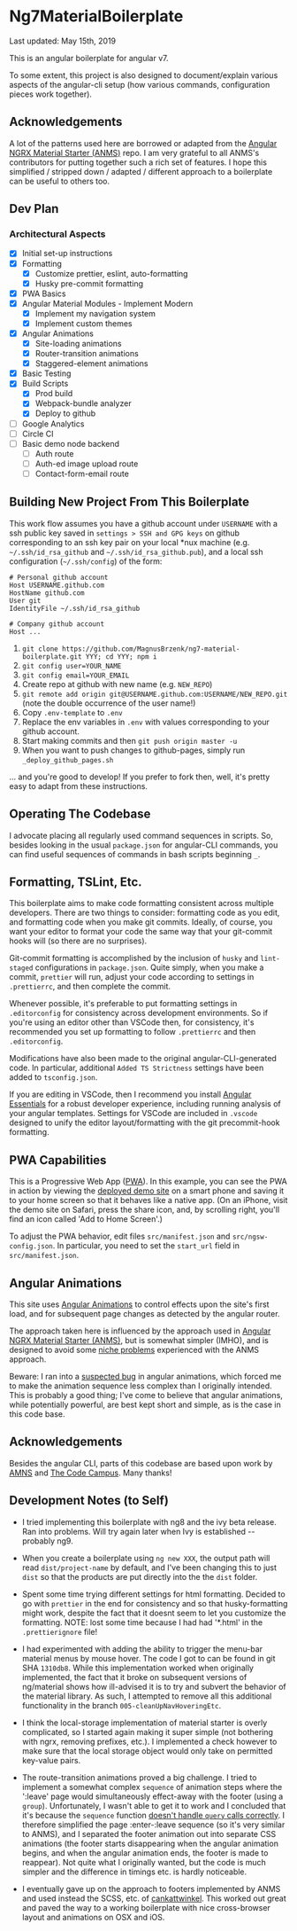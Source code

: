 # Ng7MaterialBoilerplate

Last updated: May 15th, 2019

This is an angular boilerplate for angular v7.

To some extent, this project is also designed to document/explain various aspects of the angular-cli setup (how various commands, configuration pieces work together).

## Acknowledgements

A lot of the patterns used here are borrowed or adapted from the [Angular NGRX Material Starter (ANMS)](https://tomastrajan.github.io/angular-ngrx-material-starter#/about) repo. I am very grateful to all ANMS's contributors for putting together such a rich set of features. I hope this simplified / stripped down / adapted / different approach to a boilerplate can be useful to others too.

## Dev Plan

### Architectural Aspects

- [x] Initial set-up instructions
- [x] Formatting
  - [x] Customize prettier, eslint, auto-formatting
  - [x] Husky pre-commit formatting
- [x] PWA Basics
- [x] Angular Material Modules - Implement Modern
  - [x] Implement my navigation system
  - [x] Implement custom themes
- [x] Angular Animations
  - [x] Site-loading animations
  - [x] Router-transition animations
  - [x] Staggered-element animations
- [x] Basic Testing
- [x] Build Scripts
  - [x] Prod build
  - [x] Webpack-bundle analyzer
  - [x] Deploy to github
- [ ] Google Analytics
- [ ] Circle CI
- [ ] Basic demo node backend
  - [ ] Auth route
  - [ ] Auth-ed image upload route
  - [ ] Contact-form-email route

## Building New Project From This Boilerplate

This work flow assumes you have a github account under `USERNAME` with a ssh public key saved in `settings > SSH and GPG keys` on github corresponding to an ssh key pair on your local \*nux machine (e.g. `~/.ssh/id_rsa_github` and `~/.ssh/id_rsa_github.pub`), and a local ssh configuration (`~/.ssh/config`) of the form:

```
# Personal github account
Host USERNAME.github.com
HostName github.com
User git
IdentityFile ~/.ssh/id_rsa_github

# Company github account
Host ...
```

1. `git clone https://github.com/MagnusBrzenk/ng7-material-boilerplate.git YYY; cd YYY; npm i`
2. `git config user=YOUR_NAME`
3. `git config email=YOUR_EMAIL`
4. Create repo at github with new name (e.g. `NEW_REPO`)
5. `git remote add origin git@USERNAME.github.com:USERNAME/NEW_REPO.git` (note the double occurrence of the user name!)
6. Copy `.env-template` to `.env`
7. Replace the env variables in `.env` with values corresponding to your github account.
8. Start making commits and then `git push origin master -u`
9. When you want to push changes to github-pages, simply run `_deploy_github_pages.sh`

... and you're good to develop! If you prefer to fork then, well, it's pretty easy to adapt from these instructions.

## Operating The Codebase

I advocate placing all regularly used command sequences in scripts. So, besides looking in the usual `package.json` for angular-CLI commands, you can find useful sequences of commands in bash scripts beginning `_`.

## Formatting, TSLint, Etc.

This boilerplate aims to make code formatting consistent across multiple developers. There are two things to consider: formatting code as you edit, and formatting code when you make git commits. Ideally, of course, you want your editor to format your code the same way that your git-commit hooks will (so there are no surprises).

Git-commit formatting is accomplished by the inclusion of `husky` and `lint-staged` configurations in `package.json`. Quite simply, when you make a commit, `prettier` will run, adjust your code according to settings in `.prettierrc`, and then complete the commit.

Whenever possible, it's preferable to put formatting settings in `.editorconfig` for consistency across development environments. So if you're using an editor other than VSCode then, for consistency, it's recommended you set up formatting to follow `.prettierrc` and then `.editorconfig`.

Modifications have also been made to the original angular-CLI-generated code. In particular, additional `Added TS Strictness` settings have been added to `tsconfig.json`.

If you are editing in VSCode, then I recommend you install [Angular Essentials](https://marketplace.visualstudio.com/items?itemName=johnpapa.angular-essentials) for a robust developer experience, including running analysis of your angular templates. Settings for VSCode are included in `.vscode` designed to unify the editor layout/formatting with the git precommit-hook formatting.

## PWA Capabilities

This is a Progressive Web App ([PWA](https://en.wikipedia.org/wiki/Progressive_web_applications)). In this example, you can see the PWA in action by viewing the [deployed demo site]() on a smart phone and saving it to your home screen so that it behaves like a native app. (On an iPhone, visit the demo site on Safari, press the share icon, and, by scrolling right, you'll find an icon called 'Add to Home Screen'.)

To adjust the PWA behavior, edit files `src/manifest.json` and `src/ngsw-config.json`. In particular, you need to set the `start_url` field in `src/manifest.json`.

## Angular Animations

This site uses [Angular Animations](https://angular.io/guide/animations) to control effects upon the site's first load, and for subsequent page changes as detected by the angular router.

The approach taken here is influenced by the approach used in [Angular NGRX Material Starter (ANMS)](https://tomastrajan.github.io/angular-ngrx-material-starter#/about), but is somewhat simpler (IMHO), and is designed to avoid some [niche problems](https://github.com/tomastrajan/angular-ngrx-material-starter/issues/451) experienced with the ANMS approach.

Beware: I ran into a [suspected bug](https://github.com/angular/angular/issues/30361) in angular animations, which forced me to make the animation sequence less complex than I originally intended. This is probably a good thing; I've come to believe that angular animations, while potentially powerful, are best kept short and simple, as is the case in this code base.

## Acknowledgements

Besides the angular CLI, parts of this codebase are based upon work by [AMNS](https://tomastrajan.github.io/angular-ngrx-material-starter) and [The Code Campus](https://www.thecodecampus.de/). Many thanks!

## Development Notes (to Self)

- I tried implementing this boilerplate with ng8 and the ivy beta release. Ran into problems. Will try again later when Ivy is established -- probably ng9.

- When you create a boilerplate using `ng new XXX`, the output path will read `dist/project-name` by default, and I've been changing this to just `dist` so that the products are put directly into the the `dist` folder.

- Spent some time trying different settings for html formatting. Decided to go with `prettier` in the end for consistency and so that husky-formatting might work, despite the fact that it doesnt seem to let you customize the formatting. NOTE: lost some time because I had had '\*.html' in the `.prettierignore` file!

- I had experimented with adding the ability to trigger the menu-bar material menus by mouse hover. The code I got to can be found in git SHA `1310db8`. While this implementation worked when originally implemented, the fact that it broke on subsequent versions of ng/material shows how ill-advised it is to try and subvert the behavior of the material library. As such, I attempted to remove all this additional functionality in the branch `005-cleanUpNavHoveringEtc`.

- I think the local-storage implementation of material starter is overly complicated, so I started again making it super simple (not bothering with ngrx, removing prefixes, etc.). I implemented a check however to make sure that the local storage object would only take on permitted key-value pairs.

- The route-transition animations proved a big challenge. I tried to implement a somewhat complex `sequence` of animation steps where the ':leave' page would simultaneously effect-away with the footer (using a `group`). Unfortunately, I wasn't able to get it to work and I concluded that it's because the `sequence` function [doesn't handle `query` calls correctly](https://github.com/angular/angular/issues/30361). I therefore simplified the page :enter-:leave sequence (so it's very similar to ANMS), and I separated the footer animation out into separate CSS animations (the footer starts disappearing when the angular animation begins, and when the angular animation ends, the footer is made to reappear). Not quite what I originally wanted, but the code is much simpler and the difference in timings etc. is hardly noticeable.

- I eventually gave up on the approach to footers implemented by ANMS and used instead the SCSS, etc. of [cankattwinkel](https://cankattwinkel.github.io/material-2-sticky-footer-mat-sidenav/demo-app/three). This worked out great and paved the way to a working boilerplate with nice cross-browser layout and animations on OSX and iOS.
